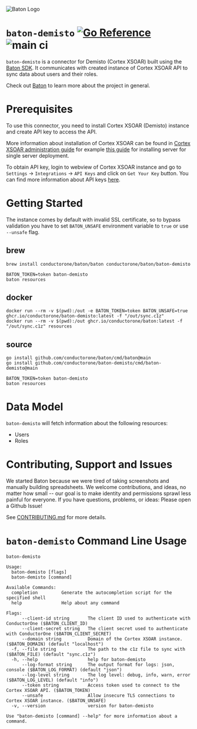 ![Baton Logo](./docs/images/baton-logo.png)

# `baton-demisto` [![Go Reference](https://pkg.go.dev/badge/github.com/conductorone/baton-demisto.svg)](https://pkg.go.dev/github.com/conductorone/baton-demisto) ![main ci](https://github.com/conductorone/baton-demisto/actions/workflows/main.yaml/badge.svg)

`baton-demisto` is a connector for Demisto (Cortex XSOAR) built using the [Baton SDK](https://github.com/conductorone/baton-sdk). It communicates with created instance of Cortex XSOAR API to sync data about users and their roles.

Check out [Baton](https://github.com/conductorone/baton) to learn more about the project in general.

# Prerequisites

To use this connector, you need to install Cortex XSOAR (Demisto) instance and create API key to access the API.

More information about installation of Cortex XSOAR can be found in [Cortex XSOAR administration guide](https://docs-cortex.paloaltonetworks.com/r/Cortex-XSOAR/6.6/Cortex-XSOAR-Administrator-Guide) for example [this guide](https://docs-cortex.paloaltonetworks.com/r/Cortex-XSOAR/6.6/Cortex-XSOAR-Administrator-Guide/Install-a-Server-for-a-Single-Server-Deployment) for installing server for single server deployment.

To obtain API key, login to webview of Cortex XSOAR instance and go to `Settings` -> `Integrations` -> `API Keys` and click on `Get Your Key` button. You can find more information about API keys [here](https://docs-cortex.paloaltonetworks.com/r/Cortex-XSOAR/6.6/Cortex-XSOAR-Administrator-Guide/API-Keys).

# Getting Started

The instance comes by default with invalid SSL certificate, so to bypass validation you have to set `BATON_UNSAFE` environment variable to `true` or use `--unsafe` flag.

## brew

```
brew install conductorone/baton/baton conductorone/baton/baton-demisto

BATON_TOKEN=token baton-demisto
baton resources
```

## docker

```
docker run --rm -v $(pwd):/out -e BATON_TOKEN=token BATON_UNSAFE=true ghcr.io/conductorone/baton-demisto:latest -f "/out/sync.c1z"
docker run --rm -v $(pwd):/out ghcr.io/conductorone/baton:latest -f "/out/sync.c1z" resources
```

## source

```
go install github.com/conductorone/baton/cmd/baton@main
go install github.com/conductorone/baton-demisto/cmd/baton-demisto@main

BATON_TOKEN=token baton-demisto
baton resources
```

# Data Model

`baton-demisto` will fetch information about the following resources:

- Users
- Roles

# Contributing, Support and Issues

We started Baton because we were tired of taking screenshots and manually building spreadsheets. We welcome contributions, and ideas, no matter how small -- our goal is to make identity and permissions sprawl less painful for everyone. If you have questions, problems, or ideas: Please open a Github Issue!

See [CONTRIBUTING.md](https://github.com/ConductorOne/baton/blob/main/CONTRIBUTING.md) for more details.

# `baton-demisto` Command Line Usage

```
baton-demisto

Usage:
  baton-demisto [flags]
  baton-demisto [command]

Available Commands:
  completion         Generate the autocompletion script for the specified shell
  help               Help about any command

Flags:
      --client-id string       The client ID used to authenticate with ConductorOne ($BATON_CLIENT_ID)
      --client-secret string   The client secret used to authenticate with ConductorOne ($BATON_CLIENT_SECRET)
      --domain string          Domain of the Cortex XSOAR instance. ($BATON_DOMAIN) (default "localhost")
  -f, --file string            The path to the c1z file to sync with ($BATON_FILE) (default "sync.c1z")
  -h, --help                   help for baton-demisto
      --log-format string      The output format for logs: json, console ($BATON_LOG_FORMAT) (default "json")
      --log-level string       The log level: debug, info, warn, error ($BATON_LOG_LEVEL) (default "info")
      --token string           Access token used to connect to the Cortex XSOAR API. ($BATON_TOKEN)
      --unsafe                 Allow insecure TLS connections to Cortex XSOAR instance. ($BATON_UNSAFE)
  -v, --version                version for baton-demisto

Use "baton-demisto [command] --help" for more information about a command.
```
